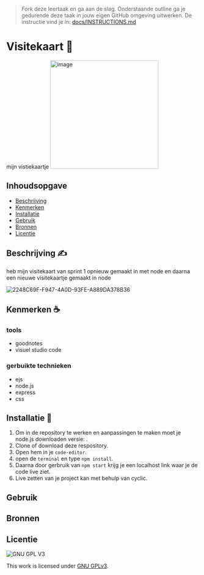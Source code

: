 > _Fork_ deze leertaak en ga aan de slag. Onderstaande outline ga je gedurende deze taak in jouw eigen GitHub omgeving uitwerken. De instructie vind je in: [docs/INSTRUCTIONS.md](docs/INSTRUCTIONS.md)

# Visitekaart 🎤
<!-- Geef je project een titel en schrijf in één zin wat het is --> mijn vistiekaartje
<img width="283" alt="image" src="https://user-images.githubusercontent.com/112857270/218055706-2fd48e62-d610-44ef-a3d3-fff310771c12.png">

## Inhoudsopgave

  * [Beschrijving](#beschrijving)
  * [Kenmerken](#kenmerken)
  * [Installatie](#installatie)
  * [Gebruik](#gebruik)
  * [Bronnen](#bronnen)
  * [Licentie](#licentie)

## Beschrijving ✍
heb mijn visitekaart van sprint 1 opnieuw gemaakt in met node en daarna een nieuwe visitekaartje gemaakt in node
<!-- In de Beschrijving staat hoe je project er uit ziet, hoe het werkt en wat je er mee kan. -->
<!-- Voeg een mooie poster visual toe 📸 --> 
<!-- Voeg een link toe naar Github Pages 🌐-->
![2248C69F-F947-4A0D-93FE-A889DA378B36](https://user-images.githubusercontent.com/112857270/217302946-11d4f37f-d21f-402a-8b6f-d62c33c3fed5.jpeg)


## Kenmerken ☕
<!-- Bij Kenmerken staat welke technieken zijn gebruikt en hoe. Wat is de HTML structuur? Wat zijn de belangrijkste dingen in CSS? Wat is er met Javascript gedaan en hoe? Misschien heb je een framwork of library gebruikt? -->
### tools
- goodnotes
- visuel studio code

### gerbuikte technieken
- ejs
- node.js
- express
- css


## Installatie 👀
1. Om in de repository te werken en aanpassingen te maken moet je node.js downloaden versie: .
2. Clone of download deze respository.
3. Open hem in je `code-editor`.
4. open de `terminal` en type `npm install`.
5. Daarna door gerbruik van `npm start` krijg je een localhost link waar je de code live ziet.
6. Live zetten van je project kan met behulp van cyclic.
## Gebruik

## Bronnen

## Licentie

![GNU GPL V3](https://www.gnu.org/graphics/gplv3-127x51.png)

This work is licensed under [GNU GPLv3](./LICENSE).
